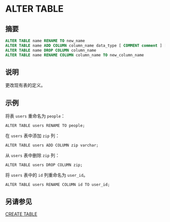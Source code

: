 
# ALTER TABLE

## 摘要

``` sql
ALTER TABLE name RENAME TO new_name
ALTER TABLE name ADD COLUMN column_name data_type [ COMMENT comment ] [ WITH ( property_name = expression [, ...] ) ]
ALTER TABLE name DROP COLUMN column_name
ALTER TABLE name RENAME COLUMN column_name TO new_column_name
```

## 说明

更改现有表的定义。

## 示例

将表 `users` 重命名为 `people`：

    ALTER TABLE users RENAME TO people;

在 `users` 表中添加 `zip` 列：

    ALTER TABLE users ADD COLUMN zip varchar;

从 `users` 表中删除 `zip` 列：

    ALTER TABLE users DROP COLUMN zip;

将 `users` 表中的 `id` 列重命名为 `user_id`。

    ALTER TABLE users RENAME COLUMN id TO user_id;

## 另请参见

[CREATE TABLE](./create-table.html)